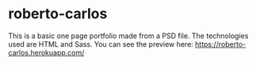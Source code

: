 # roberto-carlos

This is a basic one page portfolio made from a PSD file. The technologies used are HTML and Sass. You can see the preview here: https://roberto-carlos.herokuapp.com/
